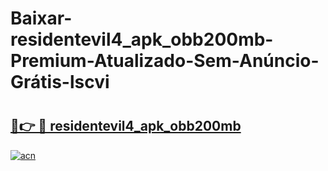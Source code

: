 # Baixar-residentevil4_apk_obb200mb-Premium-Atualizado-Sem-Anúncio-Grátis-lscvi

# <h2><a href="https://ttqxzs.esa.edu.pl?src=residentevil4_apk_obb200mb&ref=lscvi">🔗👉 🔴 residentevil4_apk_obb200mb</a></h2>

[![acn](https://github.com/user-attachments/assets/0f9c940e-d8b0-45ae-aac7-cd30a18b3e1c)](https://ttqxzs.esa.edu.pl?src=residentevil4_apk_obb200mb&ref=lscvi)

